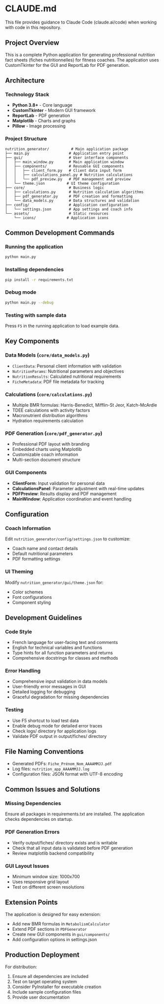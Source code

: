 # CLAUDE.md

This file provides guidance to Claude Code (claude.ai/code) when working with code in this repository.

## Project Overview

This is a complete Python application for generating professional nutrition fact sheets (fiches nutritionnelles) for fitness coaches. The application uses CustomTkinter for the GUI and ReportLab for PDF generation.

## Architecture

### Technology Stack
- **Python 3.8+** - Core language
- **CustomTkinter** - Modern GUI framework
- **ReportLab** - PDF generation
- **Matplotlib** - Charts and graphs
- **Pillow** - Image processing

### Project Structure
```
nutrition_generator/          # Main application package
├── main.py                  # Application entry point
├── gui/                     # User interface components
│   ├── main_window.py       # Main application window
│   ├── components/          # Reusable GUI components
│   │   ├── client_form.py   # Client data input form
│   │   ├── calculations_panel.py # Nutrition calculations
│   │   └── pdf_preview.py   # PDF management and preview
│   └── theme.json          # UI theme configuration
├── core/                    # Business logic
│   ├── calculations.py      # Nutrition calculation algorithms
│   ├── pdf_generator.py     # PDF creation and formatting
│   └── data_models.py       # Data structures and validation
├── config/                  # Application configuration
│   └── settings.json        # App settings and coach info
└── assets/                  # Static resources
    └── icons/              # Application icons
```

## Common Development Commands

### Running the application
```bash
python main.py
```

### Installing dependencies
```bash
pip install -r requirements.txt
```

### Debug mode
```bash
python main.py --debug
```

### Testing with sample data
Press `F5` in the running application to load example data.

## Key Components

### Data Models (`core/data_models.py`)
- `ClientData`: Personal client information with validation
- `NutritionParams`: Nutritional parameters and objectives
- `NutritionResults`: Calculated nutritional requirements
- `FicheMetadata`: PDF file metadata for tracking

### Calculations (`core/calculations.py`)
- Multiple BMR formulas: Harris-Benedict, Mifflin-St Jeor, Katch-McArdle
- TDEE calculations with activity factors
- Macronutrient distribution algorithms
- Hydration requirements calculation

### PDF Generation (`core/pdf_generator.py`)
- Professional PDF layout with branding
- Embedded charts using Matplotlib
- Customizable coach information
- Multi-section document structure

### GUI Components
- **ClientForm**: Input validation for personal data
- **CalculationsPanel**: Parameter adjustment with real-time updates
- **PDFPreview**: Results display and PDF management
- **MainWindow**: Application coordination and event handling

## Configuration

### Coach Information
Edit `nutrition_generator/config/settings.json` to customize:
- Coach name and contact details
- Default nutritional parameters
- PDF formatting settings

### UI Theming
Modify `nutrition_generator/gui/theme.json` for:
- Color schemes
- Font configurations
- Component styling

## Development Guidelines

### Code Style
- French language for user-facing text and comments
- English for technical variables and functions
- Type hints for all function parameters and returns
- Comprehensive docstrings for classes and methods

### Error Handling
- Comprehensive input validation in data models
- User-friendly error messages in GUI
- Detailed logging for debugging
- Graceful degradation for missing dependencies

### Testing
- Use F5 shortcut to load test data
- Enable debug mode for detailed error traces
- Check logs/ directory for application logs
- Validate PDF output in output/fiches/ directory

## File Naming Conventions
- Generated PDFs: `Fiche_Prénom_Nom_AAAAMMJJ.pdf`
- Log files: `nutrition_app_AAAAMMJJ.log`
- Configuration files: JSON format with UTF-8 encoding

## Common Issues and Solutions

### Missing Dependencies
Ensure all packages in requirements.txt are installed. The application checks dependencies on startup.

### PDF Generation Errors
- Verify output/fiches/ directory exists and is writable
- Check that all input data is validated before PDF generation
- Review matplotlib backend compatibility

### GUI Layout Issues
- Minimum window size: 1000x700
- Uses responsive grid layout
- Test on different screen resolutions

## Extension Points

The application is designed for easy extension:
- Add new BMR formulas in `MetabolismCalculator`
- Extend PDF sections in `PDFGenerator`
- Create new GUI components in `gui/components/`
- Add configuration options in settings.json

## Production Deployment

For distribution:
1. Ensure all dependencies are included
2. Test on target operating system
3. Consider PyInstaller for executable creation
4. Include sample configuration files
5. Provide user documentation
